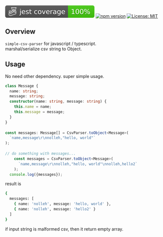 [![Coverage Status](https://github.com/nolleh/simple-csv-parser/raw/gh-pages/badges/coverage-jest%20coverage.svg?raw=true)](https://nolleh.github.io/simple-csv-parser/badges/coverage-jest%20coverage.svg?raw=true)
[![npm version](https://badge.fury.io/js/simple-csv-parser.svg)](https://badge.fury.io/js/simple-csv-parser)
[![License: MIT](https://img.shields.io/badge/License-MIT-yellow.svg)](https://opensource.org/licenses/MIT)

## Overview

`simple-csv-parser`
for javascript / typescript.  
marshal/serialize csv string to Object.

## Usage

No need other dependency. super simple usage.

```typescript
class Message {
  name: string;
  message: string;
  constructor(name: string, message: string) {
    this.name = name;
    this.message = message;
  }
}

const messages: Message[] = CsvParser.toObject<Message>(
  `name,message\r\nnolleh,"hello, world"`
);

// do something with messages...
    const messages = CsvParser.toObject<Message>(
      `name,message\r\nnolleh,"hello, world"\nnolleh,hello2`
    );
  console.log({messages});
```

result is 

```bash
{
  messages: [
    { name: 'nolleh', message: 'hello, world' },
    { name: 'nolleh', message: 'hello2' }
  ]
}
```

if input string is malformed csv, then it return empty array.
